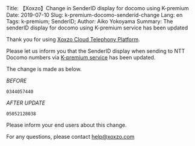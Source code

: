 Title: 【Xoxzo】Change in SenderID display for docomo using K-premium
Date: 2019-07-10 
Slug: k-premium-docomo-senderid-change
Lang: en
Tags: k-premium; SenderID; 
Author: Aiko Yokoyama
Summary: The senderID display for docomo using K-premium service has been updated

Thank you for using [Xoxzo Cloud Telephony Platform](https://www.xoxzo.com/en/).

Please let us inform you that the SenderID display when sending to NTT Docomo numbers
via [K-premium service](https://help.xoxzo.com/en/xoxzo-cloud-telephony-platform/articles/the-k-premium-service/) 
has been updated.

The change is made as below.

*BEFORE*

```
0344057440
```

*AFTER UPDATE*
```
05052128038
```

Please inform your end users about this change.


For any questions, please contact help@xoxzo.com


